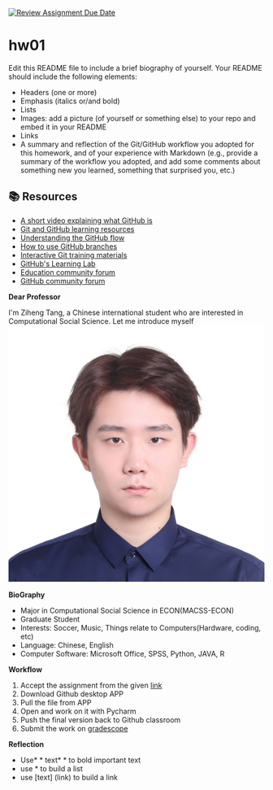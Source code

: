 [![Review Assignment Due Date](https://classroom.github.com/assets/deadline-readme-button-24ddc0f5d75046c5622901739e7c5dd533143b0c8e959d652212380cedb1ea36.svg)](https://classroom.github.com/a/bEPlIkIB)
# hw01

Edit this README file to include a brief biography of yourself. Your README should include the following elements:
* Headers (one or more)
* Emphasis (italics or/and bold)
* Lists
* Images: add a picture (of yourself or something else) to your repo and embed it in your README
* Links
* A summary and reflection of the Git/GitHub workflow you adopted for this homework, and of your experience with Markdown (e.g., provide a summary of the workflow you adopted, and add some comments about something new you learned, something that surprised you, etc.)



## 📚  Resources 
* [A short video explaining what GitHub is](https://www.youtube.com/watch?v=w3jLJU7DT5E&feature=youtu.be) 
* [Git and GitHub learning resources](https://docs.github.com/en/github/getting-started-with-github/git-and-github-learning-resources) 
* [Understanding the GitHub flow](https://guides.github.com/introduction/flow/)
* [How to use GitHub branches](https://www.youtube.com/watch?v=H5GJfcp3p4Q&feature=youtu.be)
* [Interactive Git training materials](https://githubtraining.github.io/training-manual/#/01_getting_ready_for_class)
* [GitHub's Learning Lab](https://lab.github.com/)
* [Education community forum](https://education.github.community/)
* [GitHub community forum](https://github.community/)

**Dear Professor**

I'm Ziheng Tang, a Chinese international student who are interested in Computational Social Science. Let me introduce myself
![](Ziheng.jpg)

**BioGraphy**

* Major in Computational Social Science in ECON(MACSS-ECON)
* Graduate Student
* Interests: Soccer, Music, Things relate to Computers(Hardware, coding, etc)
* Language: Chinese, English
* Computer Software: Microsoft Office, SPSS, Python, JAVA, R

**Workflow**

1. Accept the assignment from the given [link](https://classroom.github.com/a/bEPlIkIB)
2. Download Github desktop APP
3. Pull the file from APP
4. Open and work on it with Pycharm
5. Push the final version back to Github classroom
6. Submit the work on [gradescope](https://www.gradescope.com/)

**Reflection**

* Use* * text* * to bold important text
* use * to build a list
* use [text] (link) to build a link
